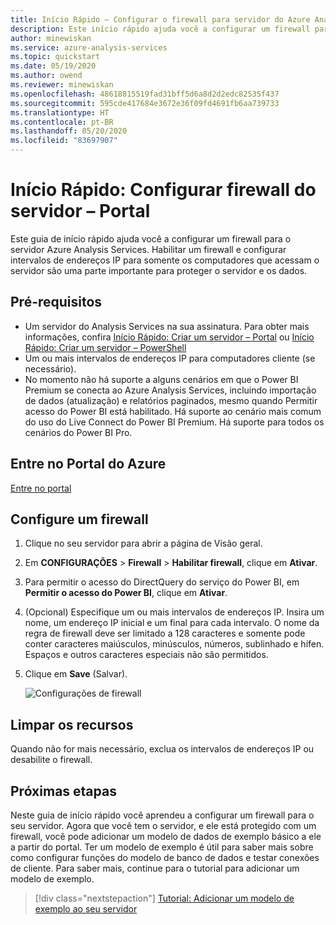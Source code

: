 ```yaml
---
title: Início Rápido – Configurar o firewall para servidor do Azure Analysis Services | Microsoft Docs
description: Este início rápido ajuda você a configurar um firewall para o servidor do Azure Analysis Services usando o portal do Azure.
author: minewiskan
ms.service: azure-analysis-services
ms.topic: quickstart
ms.date: 05/19/2020
ms.author: owend
ms.reviewer: minewiskan
ms.openlocfilehash: 48618815519fad31bff5d6a8d2d2edc82535f437
ms.sourcegitcommit: 595cde417684e3672e36f09fd4691fb6aa739733
ms.translationtype: HT
ms.contentlocale: pt-BR
ms.lasthandoff: 05/20/2020
ms.locfileid: "83697907"
---
```

# <a name="quickstart-configure-server-firewall---portal"></a>Início Rápido: Configurar firewall do servidor – Portal

Este guia de início rápido ajuda você a configurar um firewall para o servidor Azure Analysis Services. Habilitar um firewall e configurar intervalos de endereços IP para somente os computadores que acessam o servidor são uma parte importante para proteger o servidor e os dados.

## <a name="prerequisites"></a>Pré-requisitos

- Um servidor do Analysis Services na sua assinatura. Para obter mais informações, confira [Início Rápido: Criar um servidor – Portal](analysis-services-create-server.md) ou [Início Rápido: Criar um servidor – PowerShell](analysis-services-create-powershell.md)
- Um ou mais intervalos de endereços IP para computadores cliente (se necessário).
- No momento não há suporte a alguns cenários em que o Power BI Premium se conecta ao Azure Analysis Services, incluindo importação de dados (atualização) e relatórios paginados, mesmo quando Permitir acesso do Power BI está habilitado. Há suporte ao cenário mais comum do uso do Live Connect do Power BI Premium. Há suporte para todos os cenários do Power BI Pro.


## <a name="sign-in-to-the-azure-portal"></a>Entre no Portal do Azure 

[Entre no portal](https://portal.azure.com)

## <a name="configure-a-firewall"></a>Configure um firewall

1. Clique no seu servidor para abrir a página de Visão geral. 
2. Em **CONFIGURAÇÕES** > **Firewall** > **Habilitar firewall**, clique em **Ativar**.
3. Para permitir o acesso do DirectQuery do serviço do Power BI, em **Permitir o acesso do Power BI**, clique em **Ativar**.  
4. (Opcional) Especifique um ou mais intervalos de endereços IP. Insira um nome, um endereço IP inicial e um final para cada intervalo. O nome da regra de firewall deve ser limitado a 128 caracteres e somente pode conter caracteres maiúsculos, minúsculos, números, sublinhado e hífen. Espaços e outros caracteres especiais não são permitidos.
5. Clique em **Save** (Salvar).

     ![Configurações de firewall](./media/analysis-services-qs-firewall/aas-qs-firewall.png)

## <a name="clean-up-resources"></a>Limpar os recursos

Quando não for mais necessário, exclua os intervalos de endereços IP ou desabilite o firewall.

## <a name="next-steps"></a>Próximas etapas
Neste guia de início rápido você aprendeu a configurar um firewall para o seu servidor. Agora que você tem o servidor, e ele está protegido com um firewall, você pode adicionar um modelo de dados de exemplo básico a ele a partir do portal. Ter um modelo de exemplo é útil para saber mais sobre como configurar funções do modelo de banco de dados e testar conexões de cliente. Para saber mais, continue para o tutorial para adicionar um modelo de exemplo.

> [!div class="nextstepaction"]
> [Tutorial: Adicionar um modelo de exemplo ao seu servidor](analysis-services-create-sample-model.md)
